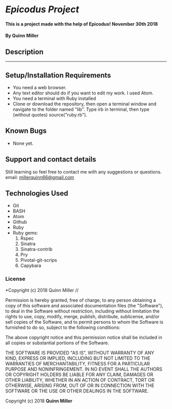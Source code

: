 # _Epicodus Project_

#### This is a project made with the help of Epicodus! November 30th 2018

#### By Quinn Miller

## Description

--------

## Setup/Installation Requirements


* You need a web browser.
* Any text editor should do if you want to edit my work. I used Atom.
* You need a terminal with Ruby installed
* Clone or download the repository, then open a terminal window and navigate to the folder named "lib". Type irb in terminal, then type (without quotes) source("ruby.rb").
## Known Bugs

- None yet.

## Support and contact details

Still learning so feel free to contact me with any suggestions or questions.  
email: millerquinn66@gmail.com

## Technologies Used

* Git
* BASH
* Atom
* Github
* Ruby
* Ruby gems:
  1. Rspec
  2. Sinatra
  3. Sinatra-contrib
  4. Pry
  5. Pivotal-git-scrips
  6. Capybara

### License

*Copyright (c) 2018 Quinn Miller //

Permission is hereby granted, free of charge, to any person obtaining a copy
of this software and associated documentation files (the "Software"), to deal
in the Software without restriction, including without limitation the rights
to use, copy, modify, merge, publish, distribute, sublicense, and/or sell
copies of the Software, and to permit persons to whom the Software is
furnished to do so, subject to the following conditions:

The above copyright notice and this permission notice shall be included in all
copies or substantial portions of the Software.

THE SOFTWARE IS PROVIDED "AS IS", WITHOUT WARRANTY OF ANY KIND, EXPRESS OR
IMPLIED, INCLUDING BUT NOT LIMITED TO THE WARRANTIES OF MERCHANTABILITY,
FITNESS FOR A PARTICULAR PURPOSE AND NONINFRINGEMENT. IN NO EVENT SHALL THE
AUTHORS OR COPYRIGHT HOLDERS BE LIABLE FOR ANY CLAIM, DAMAGES OR OTHER
LIABILITY, WHETHER IN AN ACTION OF CONTRACT, TORT OR OTHERWISE, ARISING FROM,
OUT OF OR IN CONNECTION WITH THE SOFTWARE OR THE USE OR OTHER DEALINGS IN THE
SOFTWARE.

Copyright (c) 2018 **Quinn Miller**
